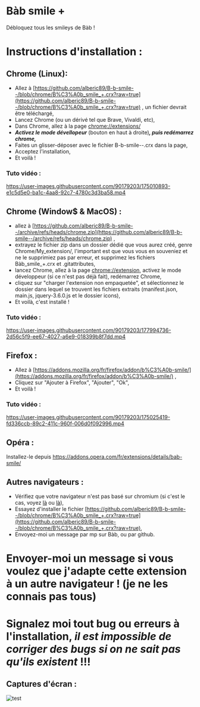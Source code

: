 # Bàb smile +
 Débloquez tous les smileys de Bàb !

# Instructions d'installation :

## Chrome (Linux):
- Allez à [https://github.com/alberic89/B-b-smile--/blob/chrome/B%C3%A0b_smile_+.crx?raw=true](https://github.com/alberic89/B-b-smile--/blob/chrome/B%C3%A0b_smile_+.crx?raw=true) , un fichier devrait être téléchargé,
- Lancez Chrome (ou un dérivé tel que Brave, Vivaldi, etc),
- Dans Chrome, allez à la page [chrome://extensions/](chrome://extensions/)
- ***Activez le mode dévellopeur*** (bouton en haut à droite)***, puis redémarrez chrome,***
- Faites un glisser-déposer avec le fichier B-b-smile--.crx dans la page,
- Acceptez l'installation,
- Et voilà !

### Tuto vidéo :
https://user-images.githubusercontent.com/90179203/175010893-e1c5d5e0-ba1c-4aa8-92c7-4780c3d3ba58.mp4

## Chrome (Window$ & MacOS) :
- allez à [https://github.com/alberic89/B-b-smile--/archive/refs/heads/chrome.zip](https://github.com/alberic89/B-b-smile--/archive/refs/heads/chrome.zip) ,
- extrayez le fichier zip dans un dossier dédié que vous aurez créé, genre Chrome/My_extension/, l'important est que vous vous en souveniez et ne le supprimiez pas par erreur, et supprimez les fichiers Bàb_smile_+.crx et .gitattributes,
- lancez Chrome, allez à la page [chrome://extension](chrome://extension), activez le mode développeur (si ce n'est pas déjà fait), redémarrez Chrome,
- cliquez sur "charger l'extension non empaquetée", et sélectionnez le dossier dans lequel se trouvent les fichiers extraits (manifest.json, main.js, jquery-3.6.0.js et le dossier icons),
- Et voilà, c'est installé !

### Tuto vidéo :
https://user-images.githubusercontent.com/90179203/177994736-2d56c5f9-ee67-4027-a6e9-018399b8f7dd.mp4

## Firefox :
- Allez à [https://addons.mozilla.org/fr/firefox/addon/b%C3%A0b-smile/](https://addons.mozilla.org/fr/firefox/addon/b%C3%A0b-smile/) ,
- Cliquez sur "Ajouter à Firefox", "Ajouter", "Ok",
- Et voilà !

### Tuto vidéo :
https://user-images.githubusercontent.com/90179203/175025419-fd336ccb-89c2-411c-960f-006d0f092996.mp4

## Opéra :
Installez-le depuis [https://addons.opera.com/fr/extensions/details/bab-smile/
](https://addons.opera.com/fr/extensions/details/bab-smile/)

## Autres navigateurs :
- Vérifiez que votre navigateur n'est pas basé sur chromium (si c'est le cas, voyez [là](https://github.com/alberic89/B-b-smile--/edit/main/README.md#chrome-linux) ou [là](https://github.com/alberic89/B-b-smile--/edit/main/README.md#chrome-window--macos-)),
- Essayez d'installer le fichier [https://github.com/alberic89/B-b-smile--/blob/chrome/B%C3%A0b_smile_+.crx?raw=true](https://github.com/alberic89/B-b-smile--/blob/chrome/B%C3%A0b_smile_+.crx?raw=true),
- Envoyez-moi un message par mp sur Bàb, ou par github.

# Envoyer-moi un message si vous voulez que j'adapte cette extension à un autre navigateur ! (je ne les connais pas tous)
# **Signalez moi tout bug ou erreurs à l'installation, _il est impossible de corriger des bugs si on ne sait pas qu'ils existent_ !!!**

## Captures d'écran :
![test](https://user-images.githubusercontent.com/90179203/172145114-b1099908-1a1b-4583-ad60-c41a0ed1431c.png)
